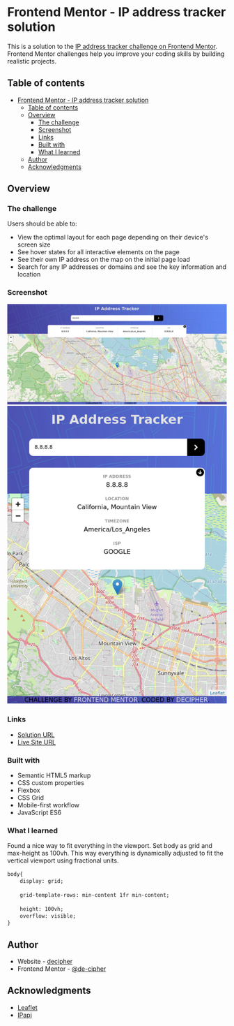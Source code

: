 # Frontend Mentor - IP address tracker solution

This is a solution to the [IP address tracker challenge on Frontend Mentor](https://www.frontendmentor.io/challenges/ip-address-tracker-I8-0yYAH0). Frontend Mentor challenges help you improve your coding skills by building realistic projects. 

## Table of contents

- [Frontend Mentor - IP address tracker solution](#frontend-mentor---ip-address-tracker-solution)
  - [Table of contents](#table-of-contents)
  - [Overview](#overview)
    - [The challenge](#the-challenge)
    - [Screenshot](#screenshot)
    - [Links](#links)
    - [Built with](#built-with)
    - [What I learned](#what-i-learned)
  - [Author](#author)
  - [Acknowledgments](#acknowledgments)


## Overview

### The challenge

Users should be able to:

- View the optimal layout for each page depending on their device's screen size
- See hover states for all interactive elements on the page
- See their own IP address on the map on the initial page load
- Search for any IP addresses or domains and see the key information and location

### Screenshot

![](./design/ip%20tracker%20desktop.png)
![](./design/ip%20tracker%20mobile.png)



### Links

- [Solution URL](https://your-solution-url.com)
- [Live Site URL](https://your-live-site-url.com)


### Built with

- Semantic HTML5 markup
- CSS custom properties
- Flexbox
- CSS Grid
- Mobile-first workflow
- JavaScript ES6


### What I learned

Found a nice way to fit everything in the viewport. Set body as grid and max-height as 100vh. This way everything is dynamically adjusted to fit the vertical viewport using fractional units.

```
body{
    display: grid;

    grid-template-rows: min-content 1fr min-content;

    height: 100vh;
    overflow: visible;
}

```

## Author

- Website - [decipher](https://classy-cocada-1666ae.netlify.app/)
- Frontend Mentor - [@de-cipher](https://www.frontendmentor.io/profile/de-sipher)


## Acknowledgments

- [Leaflet](https://leafletjs.com/)
- [IPapi](https://ipapi.co/)